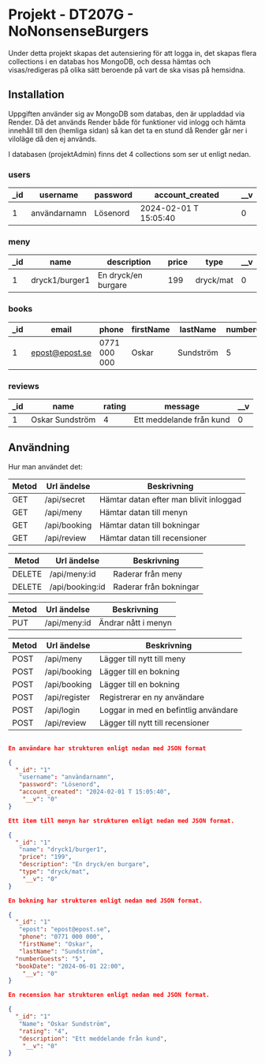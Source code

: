 # Projekt - DT207G - NoNonsenseBurgers
Under detta projekt skapas det autensiering för att logga in, det skapas flera collections i en databas hos MongoDB, och dessa hämtas och visas/redigeras på olika sätt beroende på vart de ska visas på hemsidna.  

## Installation
Uppgiften använder sig av MongoDB som databas, den är uppladdad via Render. Då det används Render både för funktioner vid inlogg och hämta innehåll till den (hemliga sidan) så kan det ta en stund då Render går ner i viloläge då den ej används. 

I databasen (projektAdmin) finns det 4 collections som ser ut enligt nedan.
 
### users

| _id   | username    | password      | account_created   | __v  | 
| ---- | -------------- | ---------- | ----------- | -------- |
| 1  | användarnamn  | Lösenord  |  2024-02-01 T 15:05:40     | 0 |

### meny

| _id   | name    | description   | price    | type   | __v  | 
| ---- | -------------- | ---------- | ---------- | ----------- | -------- |
| 1  | dryck1/burger1  | En dryck/en burgare  | 199  | dryck/mat     | 0 |

### books

| _id   | email    | phone   | firstName    | lastName   | numberGuests  |  bookDate  |  __v  | 
| ---- | -------------- | ------------ | --------------- | ----------- | -------- | -------- | -------- |
| 1  | epost@epost.se  | 0771 000 000  | Oskar  | Sundström     | 5 | 2024-06-01 22:00 | 0 |

### reviews

| _id   | name    | rating   | message    | __v  | 
| ---- | -------------- | ---------- | ---------- | ----------- |
| 1  | Oskar Sundström  | 4  | Ett meddelande från kund   | 0 |



## Användning
 Hur man användet det:

| Metod   | Url ändelse    | Beskrivning   | 
| ---- | -------------- | ---------- | 
| GET   | /api/secret    | Hämtar datan efter man blivit inloggad  | 
| GET   | /api/meny    | Hämtar datan till menyn  | 
| GET   | /api/booking    | Hämtar datan till bokningar | 
| GET   | /api/review    | Hämtar datan till recensioner | 


| Metod   | Url ändelse    | Beskrivning   | 
| ---- | -------------- | ---------- | 
| DELETE   | /api/meny:id    | Raderar från meny | 
| DELETE   | /api/booking:id    | Raderar från bokningar | 

| Metod   | Url ändelse    | Beskrivning   | 
| ---- | -------------- | ---------- | 
| PUT   | /api/meny:id    | Ändrar nått i menyn| 

| Metod   | Url ändelse    | Beskrivning   | 
| ---- | -------------- | ---------- | 
| POST   | /api/meny    | Lägger till nytt till meny  | 
| POST   | /api/booking    | Lägger till en bokning| 
| POST   | /api/booking    | Lägger till en bokning| 
| POST   | /api/register    | Registrerar en ny användare  | 
| POST   | /api/login    | Loggar in med en befintlig användare | 
| POST   | /api/review    | Lägger till nytt till recensioner  | 





```json

En användare har strukturen enligt nedan med JSON format

{
  "_id": "1"
   "username": "användarnamn",
   "password": "Lösenord",
   "account_created": "2024-02-01 T 15:05:40",
    "__v": "0"
}

Ett item till menyn har strukturen enligt nedan med JSON format. 

{
  "_id": "1"
   "name": "dryck1/burger1",
   "price": "199",
   "description": "En dryck/en burgare",
   "type": "dryck/mat",
    "__v": "0"
}

En bokning har strukturen enligt nedan med JSON format.  

{
  "_id": "1"
   "epost": "epost@epost.se",
   "phone": "0771 000 000",
   "firstName": "Oskar",
   "lastName": "Sundström",
  "numberGuests": "5",
  "bookDate": "2024-06-01 22:00",
    "__v": "0"
}

En recension har strukturen enligt nedan med JSON format. 

{
  "_id": "1"
   "Name": "Oskar Sundström",
   "rating": "4",
   "description": "Ett meddelande från kund",
    "__v": "0"
}


```

